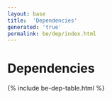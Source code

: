 ```yaml
---
layout: base
title:  'Dependencies'
generated: 'true'
permalink: be/dep/index.html
---
```


# Dependencies

{% include be-dep-table.html %}
